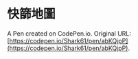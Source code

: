 # 快篩地圖

A Pen created on CodePen.io. Original URL: [https://codepen.io/Shark61/pen/abKQjpP](https://codepen.io/Shark61/pen/abKQjpP).

